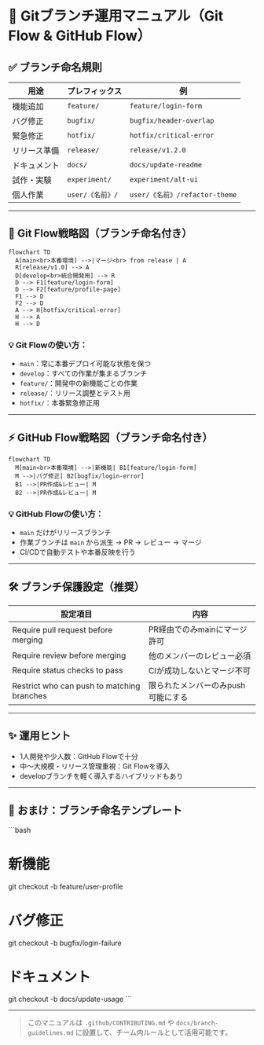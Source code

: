 # 🧭 Gitブランチ運用マニュアル（Git Flow & GitHub Flow）

## ✅ ブランチ命名規則

| 用途           | プレフィックス       | 例                              |
|----------------|----------------------|---------------------------------|
| 機能追加       | `feature/`           | `feature/login-form`            |
| バグ修正       | `bugfix/`            | `bugfix/header-overlap`         |
| 緊急修正       | `hotfix/`            | `hotfix/critical-error`         |
| リリース準備   | `release/`           | `release/v1.2.0`                |
| ドキュメント   | `docs/`              | `docs/update-readme`            |
| 試作・実験     | `experiment/`        | `experiment/alt-ui`             |
| 個人作業       | `user/《名前》/`       | `user/《名前》/refactor-theme`  |

---

## 🌿 Git Flow戦略図（ブランチ命名付き）

```mermaid
flowchart TD
  A[main<br>本番環境] -->|マージ<br> from release | A
  R[release/v1.0] --> A
  D[develop<br>統合開発用] --> R
  D --> F1[feature/login-form]
  D --> F2[feature/profile-page]
  F1 --> D
  F2 --> D
  A --> H[hotfix/critical-error]
  H --> A
  H --> D
```

### 💡 Git Flowの使い方：
- `main`：常に本番デプロイ可能な状態を保つ
- `develop`：すべての作業が集まるブランチ
- `feature/`：開発中の新機能ごとの作業
- `release/`：リリース調整とテスト用
- `hotfix/`：本番緊急修正用

---

## ⚡ GitHub Flow戦略図（ブランチ命名付き）

```mermaid
flowchart TD
  M[main<br>本番環境] -->|新機能| B1[feature/login-form]
  M -->|バグ修正| B2[bugfix/login-error]
  B1 -->|PR作成&レビュー| M
  B2 -->|PR作成&レビュー| M
```

### 💡 GitHub Flowの使い方：
- `main` だけがリリースブランチ
- 作業ブランチは `main` から派生 → PR → レビュー → マージ
- CI/CDで自動テストや本番反映を行う

---

## 🛠 ブランチ保護設定（推奨）

| 設定項目                                     | 内容                                  |
|----------------------------------------------|---------------------------------------|
| Require pull request before merging          | PR経由でのみmainにマージ許可            |
| Require review before merging                | 他のメンバーのレビュー必須              |
| Require status checks to pass                | CIが成功しないとマージ不可              |
| Restrict who can push to matching branches   | 限られたメンバーのみpush可能にする        |

---

## ✨ 運用ヒント

- 1人開発や少人数：GitHub Flowで十分
- 中～大規模・リリース管理重視：Git Flowを導入
- developブランチを軽く導入するハイブリッドもあり

---

## 📎 おまけ：ブランチ命名テンプレート

\`\`\`bash
# 新機能
git checkout -b feature/user-profile

# バグ修正
git checkout -b bugfix/login-failure

# ドキュメント
git checkout -b docs/update-usage
\`\`\`

---

> このマニュアルは `.github/CONTRIBUTING.md` や `docs/branch-guidelines.md` に設置して、チーム内ルールとして活用可能です。